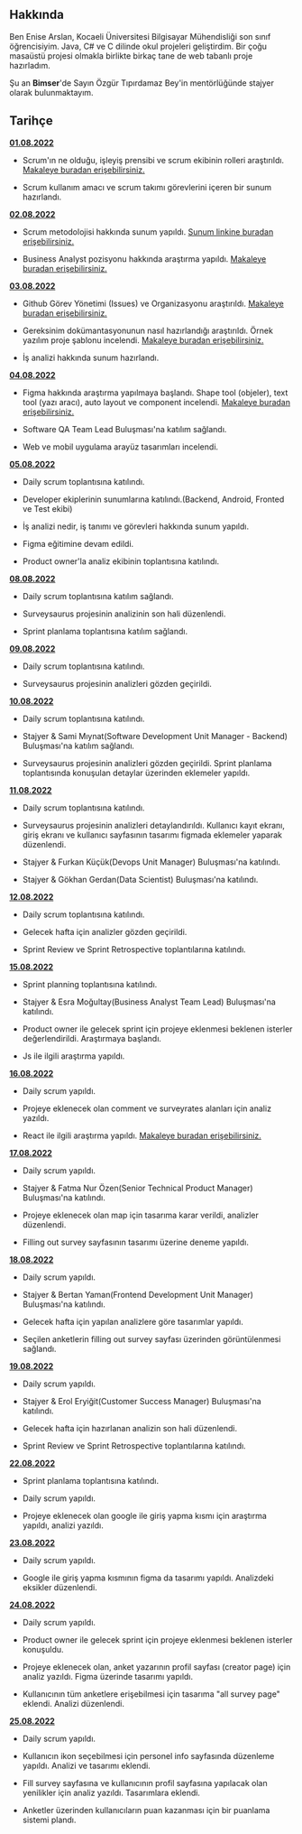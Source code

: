 ## Hakkında

Ben Enise Arslan, Kocaeli Üniversitesi Bilgisayar Mühendisliği son sınıf öğrencisiyim. Java, C# ve C dilinde okul projeleri geliştirdim. Bir çoğu masaüstü projesi olmakla birlikte birkaç tane de web tabanlı proje hazırladım.

Şu an **Bimser**'de Sayın Özgür Tıpırdamaz Bey'in mentörlüğünde stajyer olarak bulunmaktayım.

## Tarihçe

[**01.08.2022**](https://github.com/bimser-intern/docs/issues/84)

- Scrum'ın ne olduğu, işleyiş prensibi ve scrum ekibinin rolleri araştırıldı. [Makaleye buradan erişebilirsiniz.](https://medium.com/cloudnesil/scrum-in-general-b7e00ea3a0d0)

- Scrum kullanım amacı ve scrum takımı görevlerini içeren bir sunum hazırlandı.

[**02.08.2022**](https://github.com/bimser-intern/docs/issues/84)

- Scrum metodolojisi hakkında sunum yapıldı. [Sunum linkine buradan erişebilirsiniz.](https://youtu.be/eVh3XDIcsrA?t=3)

- Business Analyst pozisyonu hakkında araştırma yapıldı. [Makaleye buradan erişebilirsiniz.](https://www.iienstitu.com/blog/is-analizi-nedir-nasil-yapilir)

[**03.08.2022**](https://github.com/bimser-intern/docs/issues/84)

- Github Görev Yönetimi (Issues) ve Organizasyonu araştırıldı. [Makaleye buradan erişebilirsiniz.](https://medium.com/@noteCe/5-github-görev-yönetimi-i̇ssues-ve-organizasyon-1277ef74b409#:~:text=Issues%20(%20Görev%20Yönetimi),%2C%20listeleyebileceğimiz%2C%20yönetebileceğimiz%20bir%20ekran.&text=Issues%27lar%20projelerimizin%20görevlerini%2C%20geliştirmelerini,izlemek%20için%20harika%20bir%20yoldur.)

- Gereksinim dokümantasyonunun nasıl hazırlandığı araştırıldı. Örnek yazılım proje şablonu incelendi. [Makaleye buradan erişebilirsiniz.](https://medium.com/@denizkilinc/yazılım-proje-şablonu-basit-ve-herkese-lazım-db177dbb294c)

- İş analizi hakkında sunum hazırlandı.

[**04.08.2022**](https://github.com/bimser-intern/docs/issues/139)

- Figma hakkında araştırma yapılmaya başlandı. Shape tool (objeler), text tool (yazı aracı), auto layout ve component incelendi. [Makaleye buradan erişebilirsiniz.](https://www.userspots.com/rehber/figma-nedir-nasil-kullanilir)

- Software QA Team Lead Buluşması'na katılım sağlandı.

- Web ve mobil uygulama arayüz tasarımları incelendi.

[**05.08.2022**](https://github.com/bimser-intern/docs/issues/176)

- Daily scrum toplantısına katılındı.

- Developer ekiplerinin sunumlarına katılındı.(Backend, Android, Fronted ve Test ekibi)

- İş analizi nedir, iş tanımı ve görevleri hakkında sunum yapıldı.

- Figma eğitimine devam edildi.
 
- Product owner'la analiz ekibinin toplantısına katılındı.

[**08.08.2022**](https://github.com/bimser-intern/docs/issues/190)

- Daily scrum toplantısına katılım sağlandı.

- Surveysaurus projesinin analizinin son hali düzenlendi.

- Sprint planlama toplantısına katılım sağlandı.

[**09.08.2022**](https://github.com/bimser-intern/docs/issues/253)

- Daily scrum toplantısına katılındı.

- Surveysaurus projesinin analizleri gözden geçirildi.

[**10.08.2022**](https://github.com/bimser-intern/docs/issues/253)

- Daily scrum toplantısına katılındı.

- Stajyer & Sami Mıynat(Software Development Unit Manager - Backend) Buluşması'na katılım sağlandı.

- Surveysaurus projesinin analizleri gözden geçirildi. Sprint planlama toplantısında konuşulan detaylar üzerinden eklemeler yapıldı.

[**11.08.2022**](https://github.com/bimser-intern/docs/issues/253)

- Daily scrum toplantısına katılındı.

- Surveysaurus projesinin analizleri detaylandırıldı. Kullanıcı kayıt ekranı, giriş ekranı ve kullanıcı sayfasının tasarımı figmada eklemeler yaparak düzenlendi.

- Stajyer & Furkan Küçük(Devops Unit Manager) Buluşması'na katılındı.

- Stajyer & Gökhan Gerdan(Data Scientist) Buluşması'na katılındı.

[**12.08.2022**](https://github.com/bimser-intern/docs/issues/392)

- Daily scrum toplantısına katılındı.

- Gelecek hafta için analizler gözden geçirildi.

- Sprint Review ve Sprint Retrospective toplantılarına katılındı.

[**15.08.2022**](https://github.com/bimser-intern/docs/issues/392)

- Sprint planning toplantısına katılındı.

- Stajyer & Esra Moğultay(Business Analyst Team Lead) Buluşması'na katılındı.

- Product owner ile gelecek sprint için projeye eklenmesi beklenen isterler değerlendirildi. Araştırmaya başlandı.

- Js ile ilgili araştırma yapıldı. 

[**16.08.2022**](https://github.com/bimser-intern/docs/issues/392)

- Daily scrum yapıldı.

- Projeye eklenecek olan comment ve surveyrates alanları için analiz yazıldı. 

- React ile ilgili araştırma yapıldı. [Makaleye buradan erişebilirsiniz.](https://tr.reactjs.org/docs/getting-started.html)

[**17.08.2022**](https://github.com/bimser-intern/docs/issues/392)

- Daily scrum yapıldı.

- Stajyer & Fatma Nur Özen(Senior Technical Product Manager) Buluşması'na katılındı.

- Projeye eklenecek olan map için tasarıma karar verildi, analizler düzenlendi.

- Filling out survey sayfasının tasarımı üzerine deneme yapıldı.

[**18.08.2022**](https://github.com/bimser-intern/docs/issues/392)

- Daily scrum yapıldı.

- Stajyer & Bertan Yaman(Frontend Development Unit Manager) Buluşması'na katılındı.

- Gelecek hafta için yapılan analizlere göre tasarımlar yapıldı.

- Seçilen anketlerin filling out survey sayfası üzerinden görüntülenmesi sağlandı.

[**19.08.2022**](https://github.com/bimser-intern/docs/issues/392)

- Daily scrum yapıldı.

- Stajyer & Erol Eryiğit(Customer Success Manager) Buluşması'na katılındı.

- Gelecek hafta için hazırlanan analizin son hali düzenlendi.

- Sprint Review ve Sprint Retrospective toplantılarına katılındı.

[**22.08.2022**](https://github.com/bimser-intern/docs/issues/426)

- Sprint planlama toplantısına katılındı.

- Daily scrum yapıldı.

- Projeye eklenecek olan google ile giriş yapma kısmı için araştırma yapıldı, analizi yazıldı.


[**23.08.2022**](https://github.com/bimser-intern/docs/issues/426)

- Daily scrum yapıldı.

- Google ile giriş yapma kısmının figma da tasarımı yapıldı. Analizdeki eksikler düzenlendi. 

[**24.08.2022**](https://github.com/bimser-intern/docs/issues/426)

- Daily scrum yapıldı.

- Product owner ile gelecek sprint için projeye eklenmesi beklenen isterler konuşuldu. 

- Projeye eklenecek olan, anket yazarının profil sayfası (creator page) için analiz yazıldı. Figma üzerinde tasarımı yapıldı.

- Kullanıcının tüm anketlere erişebilmesi için tasarıma "all survey page" eklendi. Analizi düzenlendi.

[**25.08.2022**](https://github.com/bimser-intern/docs/issues/460)

- Daily scrum yapıldı.

- Kullanıcın ikon seçebilmesi için personel info sayfasında düzenleme yapıldı. Analizi ve tasarımı eklendi.

- Fill survey sayfasına ve kullanıcının profil sayfasına yapılacak olan yenilikler için analiz yazıldı. Tasarımlara eklendi.

- Anketler üzerinden kullanıcıların puan kazanması için bir puanlama sistemi plandı.







